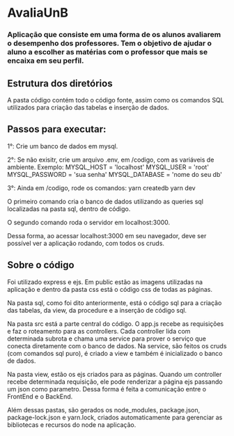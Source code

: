 # AvaliaUnB

### Aplicação que consiste em uma forma de os alunos avaliarem o desempenho dos professores. Tem o objetivo de ajudar o aluno a escolher as matérias com o professor que mais se encaixa em seu perfil.

## Estrutura dos diretórios

A pasta código contém todo o código fonte, assim como os comandos SQL utilizados para criação das tabelas e inserção de dados.

## Passos para executar:

1°: Crie um banco de dados em mysql.

2°: Se não exisitr, crie um arquivo .env, em /codigo, com as variáveis de ambiente. Exemplo:
MYSQL_HOST = 'localhost'
MYSQL_USER = 'root'
MYSQL_PASSWORD = 'sua senha'
MYSQL_DATABASE = 'nome do seu db'

3°: Ainda em  /codigo, rode os comandos:
yarn createdb
yarn dev

O primeiro comando cria o banco de dados utilizando as queries sql localizadas na pasta sql, dentro de código.

O segundo comando roda o servidor em localhost:3000.

Dessa forma, ao acessar localhost:3000 em seu navegador, deve ser possível ver a aplicação rodando, com todos os cruds.


## Sobre o código

Foi utilizado express e ejs. Em public estão as imagens utilizadas na aplicação e dentro da pasta css está o código css de todas as páginas.

Na pasta sql, como foi dito anteriormente, está o código sql para a criação das tabelas, da view, da procedure e a inserção de código sql.

Na pasta src está a parte central do código. O app.js recebe as requisições e faz o roteamento para as controllers. Cada controller lida com determinada subrota e chama uma service para prover o serviço que conecta diretamente com o banco de dados. Na service, são feitos os cruds (com comandos sql puro), é criado a view e também é inicializado o banco de dados.

Na pasta view, estão os ejs criados para as páginas. Quando um controller recebe determinada requisição, ele pode renderizar a página ejs passando um json como parametro. Dessa forma é feita a comunicação entre o FrontEnd e o BackEnd.

Além dessas pastas, são gerados os node_modules, package.json, package-lock.json e yarn.lock, criados automaticamente para gerenciar as bibliotecas e recursos do node na aplicação.

